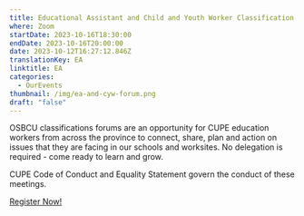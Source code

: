 ```yaml
---
title: Educational Assistant and Child and Youth Worker Classification Forum
where: Zoom
startDate: 2023-10-16T18:30:00
endDate: 2023-10-16T20:00:00
date: 2023-10-12T16:27:12.846Z
translationKey: EA
linktitle: EA
categories:
  - OurEvents
thumbnail: /img/ea-and-cyw-forum.png
draft: "false"
---
```

OSBCU classifications forums are an opportunity for CUPE education workers from across the province to connect, share, plan and action on issues that they are facing in our schools and worksites. No delegation is required - come ready to learn and grow. 

CUPE Code of Conduct and Equality Statement govern the conduct of these meetings.

[Register Now!](https://osbcu-ca.zoom.us/meeting/register/tZwtcu2gpjMoE9XRD3AN55jgQr1b-gaBRiRB)